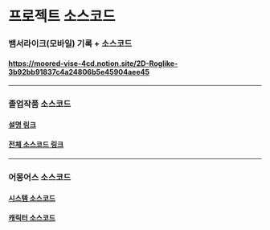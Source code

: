 # 프로젝트 소스코드

### 뱀서라이크(모바일) 기록 + 소스코드
#### https://moored-vise-4cd.notion.site/2D-Roglike-3b92bb91837c4a24806b5e45904aee45
---
### 졸업작품 소스코드
#### [설명 링크](https://moored-vise-4cd.notion.site/125c52e46677802fbcb6cab7f890a734?pvs=4)
#### [전체 소스코드 링크](https://github.com/KhanBe/GameProject/tree/main/Assets/Scripts)
---
### 어몽어스 소스코드
#### [시스템 소스코드](https://github.com/KhanBe/AmongUs-Project/tree/main/Assets/Scripts)
#### [캐릭터 소스코드](https://github.com/KhanBe/AmongUs-Project/tree/main/Assets/Character/Scripts)


